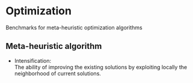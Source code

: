 # Optimization
Benchmarks for meta-heuristic optimization algorithms

## Meta-heuristic algorithm
* Intensification: <br/> 
  The ability of improving the existing solutions by exploiting locally the neighborhood of current solutions.
